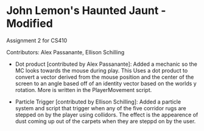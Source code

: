 # John Lemon's Haunted Jaunt - Modified
 Assignment 2 for CS410

 Contributors: Alex Passanante, Ellison Schilling

* Dot product [contributed by Alex Passanante]: Added a mechanic so the MC looks towards the mouse during play. This Uses a dot product to convert a vector derived from the mouse position and the center of the screen 
to an angle based off of an identity vector based on the worlds y rotation. More is written in the PlayerMovement script.

* Particle Trigger [contributed by Ellison Schilling]: Added a particle system and script that trigger when any of the five corridor rugs are stepped on by the player using collidors. The effect is the appearence of dust coming up out of the carpets when they are steppd on by the user.

